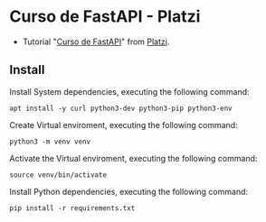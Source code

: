 # Curso de FastAPI - Platzi

- Tutorial "[Curso de FastAPI](https://platzi.com/cursos/fastapi-modularizacion-datos/)"
  from [Platzi](https://platzi.com/).

## Install

Install System dependencies, executing the following command:

```
apt install -y curl python3-dev python3-pip python3-env
```

Create Virtual enviroment, executing the following command:

```
python3 -m venv venv
```

Activate the Virtual enviroment, executing the following command:

```
source venv/bin/activate
```

Install Python dependencies, executing the following command:

```
pip install -r requirements.txt
```
